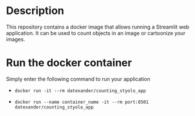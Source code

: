 # Description

This repository contains a docker image that allows running a Streamlit web application. It can be used to count objects in an image or cartoonize your images.

# Run the docker container

Simply enter the following command to run your application

* `docker run -it --rm datexander/counting_styolo_app`

* `docker run --name container_name -it --rm port:8501 datexander/counting_styolo_app`